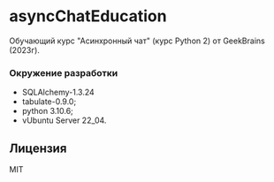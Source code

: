 # asyncChatEducation
Обучающий курс "Асинхронный чат" (курс Python 2) от GeekBrains (2023г).

### Окружение разработки
- SQLAlchemy-1.3.24
- tabulate-0.9.0;
- python 3.10.6;
- vUbuntu Server 22_04.

## Лицензия
MIT
